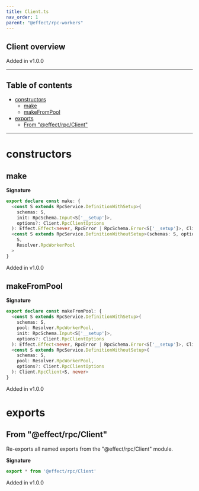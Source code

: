 ```yaml
---
title: Client.ts
nav_order: 1
parent: "@effect/rpc-workers"
---
```


## Client overview

Added in v1.0.0

---

<h2 class="text-delta">Table of contents</h2>

- [constructors](#constructors)
  - [make](#make)
  - [makeFromPool](#makefrompool)
- [exports](#exports)
  - [From "@effect/rpc/Client"](#from-effectrpcclient)

---

# constructors

## make

**Signature**

```ts
export declare const make: {
  <const S extends RpcService.DefinitionWithSetup>(
    schemas: S,
    init: RpcSchema.Input<S['__setup']>,
    options?: Client.RpcClientOptions
  ): Effect.Effect<never, RpcError | RpcSchema.Error<S['__setup']>, Client.RpcClient<S, Resolver.RpcWorkerPool>>
  <const S extends RpcService.DefinitionWithoutSetup>(schemas: S, options?: Client.RpcClientOptions): Client.RpcClient<
    S,
    Resolver.RpcWorkerPool
  >
}
```

Added in v1.0.0

## makeFromPool

**Signature**

```ts
export declare const makeFromPool: {
  <const S extends RpcService.DefinitionWithSetup>(
    schemas: S,
    pool: Resolver.RpcWorkerPool,
    init: RpcSchema.Input<S['__setup']>,
    options?: Client.RpcClientOptions
  ): Effect.Effect<never, RpcError | RpcSchema.Error<S['__setup']>, Client.RpcClient<S, never>>
  <const S extends RpcService.DefinitionWithoutSetup>(
    schemas: S,
    pool: Resolver.RpcWorkerPool,
    options?: Client.RpcClientOptions
  ): Client.RpcClient<S, never>
}
```

Added in v1.0.0

# exports

## From "@effect/rpc/Client"

Re-exports all named exports from the "@effect/rpc/Client" module.

**Signature**

```ts
export * from '@effect/rpc/Client'
```

Added in v1.0.0
